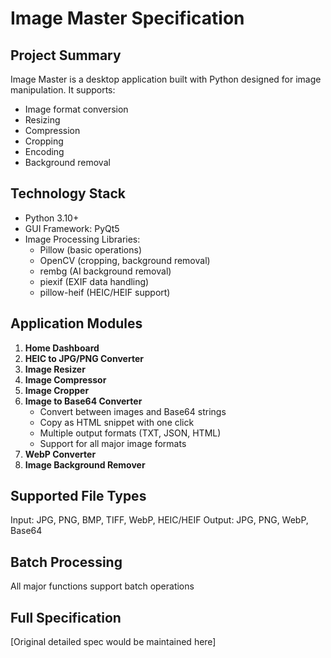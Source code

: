 # Image Master Specification

## Project Summary
Image Master is a desktop application built with Python designed for image manipulation. It supports:
- Image format conversion
- Resizing
- Compression
- Cropping
- Encoding
- Background removal

## Technology Stack
- Python 3.10+
- GUI Framework: PyQt5
- Image Processing Libraries:
  - Pillow (basic operations)
  - OpenCV (cropping, background removal)
  - rembg (AI background removal)
  - piexif (EXIF data handling)
  - pillow-heif (HEIC/HEIF support)

## Application Modules
1. **Home Dashboard**
2. **HEIC to JPG/PNG Converter**
3. **Image Resizer**
4. **Image Compressor**
5. **Image Cropper**
6. **Image to Base64 Converter**
   - Convert between images and Base64 strings
   - Copy as HTML snippet with one click
   - Multiple output formats (TXT, JSON, HTML)
   - Support for all major image formats
7. **WebP Converter**
8. **Image Background Remover**

## Supported File Types
Input: JPG, PNG, BMP, TIFF, WebP, HEIC/HEIF
Output: JPG, PNG, WebP, Base64

## Batch Processing
All major functions support batch operations

## Full Specification
[Original detailed spec would be maintained here]
